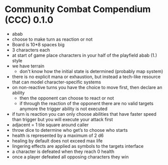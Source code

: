 # Community Combat Compendium (CCC) 0.1.0

- abab
- choose to make turn as reaction or not
- Board is 10*8 spaces big
- 3 characters each
- at start of game place characters in your half of the playfield abab (1.) style
- we have terrain
  - don't know how the initial state is determined (probably map system)
- there is no explicit mana or exhaustion, but instead a tech-like resource that can model character-specific systems
- on non-reactive turns you have the choice to move first, then declare an ability
  - then the opponent can choose to react or not
  - if through the reaction of the opponent there are no valid targets anymore the trigger ability is not executed
- if turn is reaction you can only choose abilities that have faster speed than trigger but you will execute your attack first
- adjacent = 1 tile square around caller
- throw dice to determine who get’s to choose who starts
- health is represented by a maximum of 2 d6
- healing by default does not exceed max life
- lingering effects are applied as symbols to the targets interface
- a character is defeated when they reach 0 health
- once a player defeated all opposing characters they win
